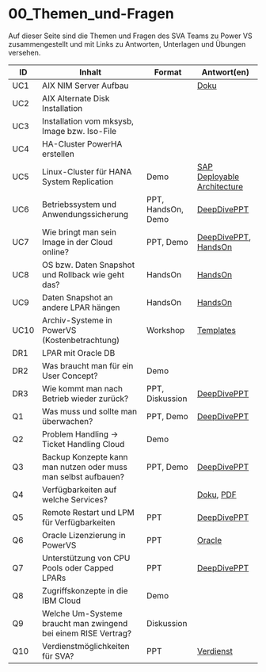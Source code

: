 # 00_Themen_und-Fragen
Auf dieser Seite sind die Themen und Fragen des SVA Teams zu Power VS zusammengestellt und mit Links zu Antworten, Unterlagen und Übungen versehen.

| ID   | Inhalt                                                         | Format             | Antwort(en) |
| -----| -------------------------------------------------------------- | ------------------ | ----------- |
| UC1  | AIX NIM Server Aufbau                                          |                    | [Doku](https://cloud.ibm.com/docs/power-iaas?topic=power-iaas-provisioning-nim)            | 
| UC2  | AIX Alternate Disk Installation                                | | |
| UC3  | Installation vom mksysb, Image bzw. Iso-File                   | | |
| UC4  | HA-Cluster PowerHA erstellen                                   | | | 
| UC5  | Linux-Cluster für HANA System Replication                      | Demo               | [SAP Deployable Architecture](https://cloud.ibm.com/catalog/architecture/deploy-arch-ibm-pvs-sap-9aa6135e-75d5-467e-9f4a-ac2a21c069b8-global) |  
| UC6  | Betriebssystem und Anwendungssicherung                         | PPT, HandsOn, Demo | [DeepDivePPT](_materials/2025-04-17_SVA-PVS-Workshop_DeepDive_v12.pdf) |
| UC7  | Wie bringt man sein Image in der Cloud online?                 | PPT, Demo          | [DeepDivePPT](_materials/2025-04-17_SVA-PVS-Workshop_DeepDive_v12.pdf), [HandsOn](10b_Image_Import.md) |
| UC8  | OS bzw. Daten Snapshot und Rollback wie geht das?              | HandsOn            | [HandsOn](03_CLI_+_Storage.md) |
| UC9  | Daten Snapshot an andere LPAR hängen                           | HandsOn            | [HandsOn](03_CLI_+_Storage.md) |
| UC10 | Archiv-Systeme in PowerVS (Kostenbetrachtung)                  | Workshop           | [Templates](_materials) |
| DR1  | LPAR mit Oracle DB                                             |                    | |
| DR2  | Was braucht man für ein User Concept?                          | Demo               | |
| DR3  | Wie kommt man nach Betrieb wieder zurück?                      | PPT, Diskussion    | [DeepDivePPT](_materials/2025-04-17_SVA-PVS-Workshop_DeepDive_v12.pdf) |
| Q1   | Was muss und sollte man überwachen?                            | PPT, Demo          | [DeepDivePPT](_materials/2025-04-17_SVA-PVS-Workshop_DeepDive_v12.pdf) |
| Q2   | Problem Handling -> Ticket Handling Cloud                      | Demo               | |
| Q3   | Backup Konzepte kann man nutzen oder muss man selbst aufbauen? | PPT, Demo          | [DeepDivePPT](_materials/2025-04-17_SVA-PVSWorkshop_DeepDive_v12.pdf) |
| Q4   | Verfügbarkeiten auf welche Services?                           |                    | [Doku](https://www.ibm.com/support/customer/csol/terms/?ref=i126-9268-19-12-2024-zz-en), [PDF](_materils/IBM-Cloud_SLAs_i126-9268-19_12-2024_zz-en.pdf) |
| Q5   | Remote Restart und LPM für Verfügbarkeiten                     | PPT                | [DeepDivePPT](_materials/2025-04-17_SVA-PVS-Workshop_DeepDive_v12.pdf) |
| Q6   | Oracle Lizenzierung in PowerVS                                 | PPT                | [Oracle]() |
| Q7   | Unterstützung von CPU Pools oder Capped LPARs                  | PPT                | [DeepDivePPT](_materials/2025-04-17_SVA-PVS-Workshop_DeepDive_v12.pdf) |
| Q8   | Zugriffskonzepte in die IBM Cloud                              | Demo               | |
| Q9   | Welche Um-Systeme braucht man zwingend bei einem RISE Vertrag? | Diskussion         | |
| Q10  | Verdienstmöglichkeiten für SVA?                                | PPT                | [Verdienst]() |
